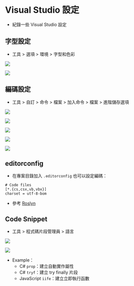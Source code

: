 # Visual Studio 設定

- 紀錄一些 Visual Studio 設定

## 字型設定

- 工具 > 選項 > 環境 > 字型和色彩

![](字型設定/01.png)

![](字型設定/02.png)

## 編碼設定

- 工具 > 自訂 > 命令 > 檔案 > 加入命令 > 檔案 > 進階儲存選項

![](編碼設定/01.png)

![](編碼設定/02.png)

![](編碼設定/03.png)

![](編碼設定/04.png)

![](編碼設定/05.png)

## editorconfig

- 在專案目錄加入 `.editorconfig` 也可以設定編碼：

```editorconfig
# Code files
[*.{cs,csx,vb,vbx}]
charset = utf-8-bom
```

- 參考 [Roslyn](https://raw.githubusercontent.com/dotnet/roslyn/refs/heads/main/.editorconfig)

## Code Snippet

- 工具 > 程式碼片段管理員 > 語言

![](Code%20Snippet/01.png)

![](Code%20Snippet/02.png)

- Example：
  - C# `prop`：建立自動實作屬性
  - C# `tryf`：建立 try finally 片段
  - JavaScript `iife`：建立立即執行函數